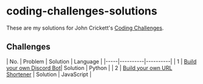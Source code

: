 # coding-challenges-solutions

These are my solutions for John Crickett's [Coding Challenges](https://codingchallenges.fyi/challenges/intro).

## Challenges

| No. | Problem | Solution | Language |
|-----|----------|----------|
| 1 | [Build your own Discord Bot](https://codingchallenges.fyi/challenges/challenge-discord)| Solution | Python |
| 2 | [Build your own URL Shortener](https://codingchallenges.fyi/challenges/challenge-url-shortener) | Solution | JavaScript |
